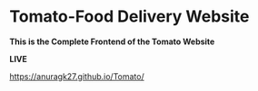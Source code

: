 # Tomato-Food Delivery Website 


**This is the Complete Frontend of the Tomato Website**

**LIVE**

https://anuragk27.github.io/Tomato/
